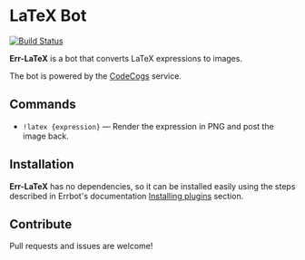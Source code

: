 # LaTeX Bot

[![Build Status](https://travis-ci.org/samueldg/err-latex.svg?branch=master)](https://travis-ci.org/samueldg/err-latex)

**Err-LaTeX** is a bot that converts LaTeX expressions to images.

The bot is powered by the [CodeCogs](http://latex.codecogs.com/) service.

## Commands

- `!latex {expression}` — Render the expression in PNG and post the image back.

## Installation

**Err-LaTeX** has no dependencies, so it can be installed easily using the steps described in Errbot's documentation [Installing plugins](http://errbot.io/en/latest/user_guide/administration.html#installing-plugins) section.

## Contribute

Pull requests and issues are welcome!
